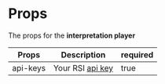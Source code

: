 # Props

The props for the **interpretation player**

| Props                | Description           | required |
| -------------       |:-------------:|         -------------  |
| api-keys            | Your RSI [api key](/getting-started/api-key) | true |
